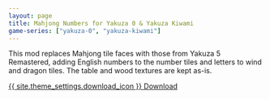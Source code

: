 ```yaml
---
layout: page
title: Mahjong Numbers for Yakuza 0 & Yakuza Kiwami
game-series: ["yakuza-0", "yakuza-kiwami"]
---
```


This mod replaces Mahjong tile faces with those from Yakuza 5 Remastered, adding English numbers to the number tiles and letters to wind and dragon tiles.
The table and wood textures are kept as-is.

<a href="{% link _games/yakuza/yakuza-0.md %}#mahjong-numbers" class="button" target="_blank">{{ site.theme_settings.download_icon }} Download</a>

